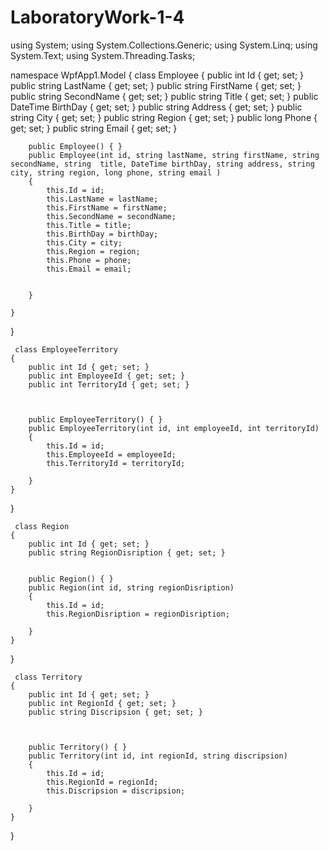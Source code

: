# LaboratoryWork-1-4
using System;
using System.Collections.Generic;
using System.Linq;
using System.Text;
using System.Threading.Tasks;

namespace WpfApp1.Model
{
    class Employee
    {
        public int Id { get; set; }
        public string LastName { get; set; }
        public string FirstName { get; set; }
        public string SecondName { get; set; }
        public string Title { get; set; }
        public DateTime BirthDay { get; set; }
        public string Address { get; set; }
        public string City { get; set; }
        public string Region { get; set; }
        public long Phone { get; set; }
        public string Email { get; set; }



        public Employee() { }
        public Employee(int id, string lastName, string firstName, string secondName, string  title, DateTime birthDay, string address, string city, string region, long phone, string email )
        {
            this.Id = id;
            this.LastName = lastName;
            this.FirstName = firstName;
            this.SecondName = secondName;
            this.Title = title;
            this.BirthDay = birthDay;
            this.City = city;
            this.Region = region;
            this.Phone = phone;
            this.Email = email;


        }

    }
}



     class EmployeeTerritory
    {
        public int Id { get; set; }
        public int EmployeeId { get; set; }
        public int TerritoryId { get; set; }



        public EmployeeTerritory() { }
        public EmployeeTerritory(int id, int employeeId, int territoryId)
        {
            this.Id = id;
            this.EmployeeId = employeeId;
            this.TerritoryId = territoryId;

        }
    }
}





     class Region
    {
        public int Id { get; set; }
        public string RegionDisription { get; set; }


        public Region() { }
        public Region(int id, string regionDisription)
        {
            this.Id = id;
            this.RegionDisription = regionDisription;

        }
    }
}




     class Territory
    {
        public int Id { get; set; }
        public int RegionId { get; set; }
        public string Discripsion { get; set; }



        public Territory() { }
        public Territory(int id, int regionId, string discripsion)
        {
            this.Id = id;
            this.RegionId = regionId;
            this.Discripsion = discripsion;

        }
    }
}
